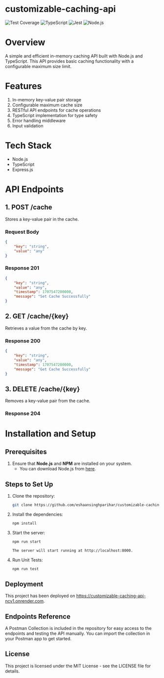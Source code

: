 # customizable-caching-api

![Test Coverage](https://img.shields.io/badge/coverage-98.21%25-brightgreen)
![TypeScript](https://img.shields.io/badge/code%20written%20in-Typescript-blue)
![Jest](https://img.shields.io/badge/testing%20library-Jest-yellow)
![Node.js](https://img.shields.io/badge/node%20version-v20.18.0-orange)

# Overview
A simple and efficient in-memory caching API built with Node.js and TypeScript. This API provides basic caching functionality with a configurable maximum size limit.

# Features

1. In-memory key-value pair storage
2. Configurable maximum cache size
3. RESTful API endpoints for cache operations
4. TypeScript implementation for type safety
5. Error handling middleware
6. Input validation

# Tech Stack

- Node.js
- TypeScript
- Express.js

# API Endpoints 

## 1. POST /cache

Stores a key-value pair in the cache.

### Request Body
```json
{
    "key": "string",
    "value": "any"
}
```

### Response 201
```json
{
    "key": "string",
    "value": "any",
    "timestamp": 1707547200000,
    "message": "Set Cache Successfully"
}
```

## 2. GET /cache/{key}

Retrieves a value from the cache by key.

### Response 200
```json
{
    "key": "string",
    "value": "any",
    "timestamp": 1707547200000,
    "message": "Get Cache Successfully"
}
```

## 3. DELETE /cache/{key}

Removes a key-value pair from the cache.

### Response 204

# Installation and Setup

## Prerequisites

1. Ensure that **Node.js** and **NPM** are installed on your system.
   - You can download Node.js from [here](https://nodejs.org/).

## Steps to Set Up

1. Clone the repository:

   ```bash
   git clone https://github.com/eshaansinghparihar/customizable-caching-api.git

2. Install the dependencies:

    ```bash
    npm install

3. Start the server:

    ```bash
    npm run start

    The server will start running at http://localhost:8000.

4. Run Unit Tests:

    ```bash
    npm run test

## Deployment

This project has been deployed on https://customizable-caching-api-ncv1.onrender.com.

## Endpoints Reference

A Postman Collection is included in the repository for easy access to the endpoints and testing the API manually. You can import the collection in your Postman app to get started.

## License

This project is licensed under the MIT License - see the LICENSE file for details.


